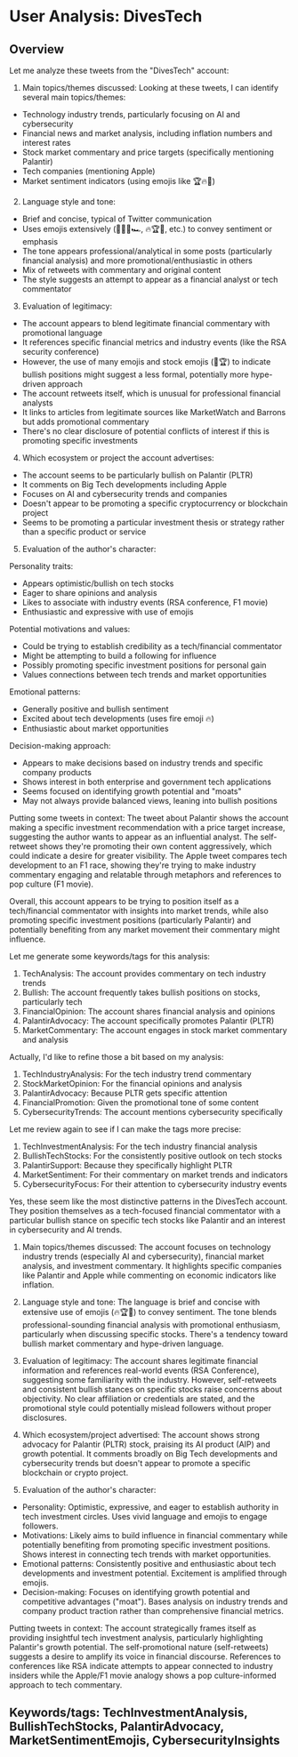 # User Analysis: DivesTech

## Overview

<think>
Let me analyze these tweets from the "DivesTech" account:

1. Main topics/themes discussed:
Looking at these tweets, I can identify several main topics/themes:
- Technology industry trends, particularly focusing on AI and cybersecurity
- Financial news and market analysis, including inflation numbers and interest rates
- Stock market commentary and price targets (specifically mentioning Palantir)
- Tech companies (mentioning Apple)
- Market sentiment indicators (using emojis like 🏆🔥🐂)

2. Language style and tone:
- Brief and concise, typical of Twitter communication
- Uses emojis extensively (🍎🍏📱🏎️, 🔥🏆🐂, etc.) to convey sentiment or emphasis
- The tone appears professional/analytical in some posts (particularly financial analysis) and more promotional/enthusiastic in others
- Mix of retweets with commentary and original content
- The style suggests an attempt to appear as a financial analyst or tech commentator

3. Evaluation of legitimacy:
- The account appears to blend legitimate financial commentary with promotional language
- It references specific financial metrics and industry events (like the RSA security conference)
- However, the use of many emojis and stock emojis (🐂🏆) to indicate bullish positions might suggest a less formal, potentially more hype-driven approach
- The account retweets itself, which is unusual for professional financial analysts
- It links to articles from legitimate sources like MarketWatch and Barrons but adds promotional commentary
- There's no clear disclosure of potential conflicts of interest if this is promoting specific investments

4. Which ecosystem or project the account advertises:
- The account seems to be particularly bullish on Palantir (PLTR)
- It comments on Big Tech developments including Apple
- Focuses on AI and cybersecurity trends and companies
- Doesn't appear to be promoting a specific cryptocurrency or blockchain project
- Seems to be promoting a particular investment thesis or strategy rather than a specific product or service

5. Evaluation of the author's character:

Personality traits:
- Appears optimistic/bullish on tech stocks
- Eager to share opinions and analysis
- Likes to associate with industry events (RSA conference, F1 movie)
- Enthusiastic and expressive with use of emojis

Potential motivations and values:
- Could be trying to establish credibility as a tech/financial commentator
- Might be attempting to build a following for influence
- Possibly promoting specific investment positions for personal gain
- Values connections between tech trends and market opportunities

Emotional patterns:
- Generally positive and bullish sentiment
- Excited about tech developments (uses fire emoji 🔥)
- Enthusiastic about market opportunities

Decision-making approach:
- Appears to make decisions based on industry trends and specific company products
- Shows interest in both enterprise and government tech applications
- Seems focused on identifying growth potential and "moats"
- May not always provide balanced views, leaning into bullish positions

Putting some tweets in context:
The tweet about Palantir shows the account making a specific investment recommendation with a price target increase, suggesting the author wants to appear as an influential analyst. The self-retweet shows they're promoting their own content aggressively, which could indicate a desire for greater visibility. The Apple tweet compares tech development to an F1 race, showing they're trying to make industry commentary engaging and relatable through metaphors and references to pop culture (F1 movie).

Overall, this account appears to be trying to position itself as a tech/financial commentator with insights into market trends, while also promoting specific investment positions (particularly Palantir) and potentially benefiting from any market movement their commentary might influence.

Let me generate some keywords/tags for this analysis:
1. TechAnalysis: The account provides commentary on tech industry trends
2. Bullish: The account frequently takes bullish positions on stocks, particularly tech
3. FinancialOpinion: The account shares financial analysis and opinions
4. PalantirAdvocacy: The account specifically promotes Palantir (PLTR)
5. MarketCommentary: The account engages in stock market commentary and analysis

Actually, I'd like to refine those a bit based on my analysis:
1. TechIndustryAnalysis: For the tech industry trend commentary
2. StockMarketOpinion: For the financial opinions and analysis
3. PalantirAdvocacy: Because PLTR gets specific attention
4. FinancialPromotion: Given the promotional tone of some content
5. CybersecurityTrends: The account mentions cybersecurity specifically

Let me review again to see if I can make the tags more precise:
1. TechInvestmentAnalysis: For the tech industry financial analysis
2. BullishTechStocks: For the consistently positive outlook on tech stocks
3. PalantirSupport: Because they specifically highlight PLTR
4. MarketSentiment: For their commentary on market trends and indicators
5. CybersecurityFocus: For their attention to cybersecurity industry events

Yes, these seem like the most distinctive patterns in the DivesTech account. They position themselves as a tech-focused financial commentator with a particular bullish stance on specific tech stocks like Palantir and an interest in cybersecurity and AI trends.
</think>

1. Main topics/themes discussed:
The account focuses on technology industry trends (especially AI and cybersecurity), financial market analysis, and investment commentary. It highlights specific companies like Palantir and Apple while commenting on economic indicators like inflation.

2. Language style and tone:
The language is brief and concise with extensive use of emojis (🔥🏆🐂) to convey sentiment. The tone blends professional-sounding financial analysis with promotional enthusiasm, particularly when discussing specific stocks. There's a tendency toward bullish market commentary and hype-driven language.

3. Evaluation of legitimacy:
The account shares legitimate financial information and references real-world events (RSA Conference), suggesting some familiarity with the industry. However, self-retweets and consistent bullish stances on specific stocks raise concerns about objectivity. No clear affiliation or credentials are stated, and the promotional style could potentially mislead followers without proper disclosures.

4. Which ecosystem/project advertised:
The account shows strong advocacy for Palantir (PLTR) stock, praising its AI product (AIP) and growth potential. It comments broadly on Big Tech developments and cybersecurity trends but doesn't appear to promote a specific blockchain or crypto project.

5. Evaluation of the author's character:
- Personality: Optimistic, expressive, and eager to establish authority in tech investment circles. Uses vivid language and emojis to engage followers.
- Motivations: Likely aims to build influence in financial commentary while potentially benefiting from promoting specific investment positions. Shows interest in connecting tech trends with market opportunities.
- Emotional patterns: Consistently positive and enthusiastic about tech developments and investment potential. Excitement is amplified through emojis.
- Decision-making: Focuses on identifying growth potential and competitive advantages ("moat"). Bases analysis on industry trends and company product traction rather than comprehensive financial metrics.

Putting tweets in context: The account strategically frames itself as providing insightful tech investment analysis, particularly highlighting Palantir's growth potential. The self-promotional nature (self-retweets) suggests a desire to amplify its voice in financial discourse. References to conferences like RSA indicate attempts to appear connected to industry insiders while the Apple/F1 movie analogy shows a pop culture-informed approach to tech commentary.

Keywords/tags: TechInvestmentAnalysis, BullishTechStocks, PalantirAdvocacy, MarketSentimentEmojis, CybersecurityInsights
---
